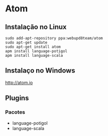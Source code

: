 # Atom

## Instalação no Linux
````
sudo add-apt-repository ppa:webupd8team/atom
sudo apt-get update
sudo apt-get install atom
apm install language-potigol
apm install language-scala
````

## Instalaço no Windows

http://atom.io

## Plugins

### Pacotes
  
  - language-potigol
  - language-scala
  
